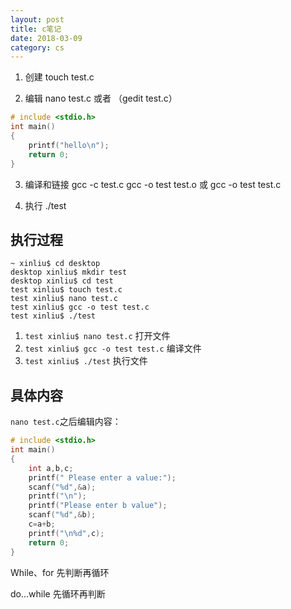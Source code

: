 ```yaml
---
layout: post
title: c笔记
date: 2018-03-09
category: cs
---
```


1. 创建
touch test.c

2. 编辑
nano test.c
或者 （gedit test.c）

```c
# include <stdio.h>
int main()
{
    printf("hello\n");
    return 0;
}
```

3. 编译和链接
gcc -c test.c
gcc -o test test.o
或
gcc -o test test.c

4. 执行
./test


## 执行过程
```
~ xinliu$ cd desktop
desktop xinliu$ mkdir test
desktop xinliu$ cd test
test xinliu$ touch test.c
test xinliu$ nano test.c
test xinliu$ gcc -o test test.c
test xinliu$ ./test
```

1. `test xinliu$ nano test.c` 打开文件
2. `test xinliu$ gcc -o test test.c` 编译文件
3. `test xinliu$ ./test` 执行文件

## 具体内容
`nano test.c`之后编辑内容：

```c
# include <stdio.h>
int main()
{
    int a,b,c;
    printf(" Please enter a value:");
    scanf("%d",&a);
    printf("\n");
    printf("Please enter b value");
    scanf("%d",&b);
    c=a+b;
    printf("\n%d",c);
    return 0;
}
```

While、for 先判断再循环

do…while 先循环再判断